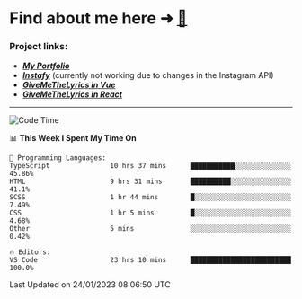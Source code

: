 # Find about me here ➜ [🧑](https://pauabella.dev)

### Project links:
- ***[My Portfolio](https://pauabella.dev)***
- ***[Instafy](https://instafy.me)*** (currently not working due to changes in the Instagram API)
- ***[GiveMeTheLyrics in Vue](https://lyrics.pauabella.dev)***
- ***[GiveMeTheLyrics in React](https://pauabella.dev/GiveMeTheLyrics)***

---
<!--START_SECTION:waka-->
![Code Time](http://img.shields.io/badge/Code%20Time-1%2C811%20hrs%2021%20mins-blue)

📊 **This Week I Spent My Time On** 

```text
💬 Programming Languages: 
TypeScript               10 hrs 37 mins      ███████████░░░░░░░░░░░░░░   45.86% 
HTML                     9 hrs 31 mins       ██████████░░░░░░░░░░░░░░░   41.1% 
SCSS                     1 hr 44 mins        █░░░░░░░░░░░░░░░░░░░░░░░░   7.49% 
CSS                      1 hr 5 mins         █░░░░░░░░░░░░░░░░░░░░░░░░   4.68% 
Other                    5 mins              ░░░░░░░░░░░░░░░░░░░░░░░░░   0.42%

🔥 Editors: 
VS Code                  23 hrs 10 mins      █████████████████████████   100.0%

```


 Last Updated on 24/01/2023 08:06:50 UTC
<!--END_SECTION:waka-->
